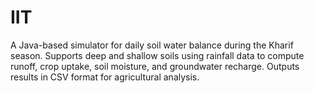 # IIT
A Java-based simulator for daily soil water balance during the Kharif season. Supports deep and shallow soils using rainfall data to compute runoff, crop uptake, soil moisture, and groundwater recharge. Outputs results in CSV format for agricultural analysis.
